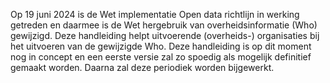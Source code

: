 Op 19 juni 2024 is de Wet implementatie Open data richtlijn in werking getreden en daarmee is de Wet hergebruik van overheidsinformatie (Who) gewijzigd. Deze handleiding helpt uitvoerende (overheids-) organisaties bij het uitvoeren van de gewijzigde Who. Deze handleiding is op dit moment nog in concept en een eerste versie zal zo spoedig als mogelijk definitief gemaakt worden. Daarna zal deze periodiek worden bijgewerkt.
